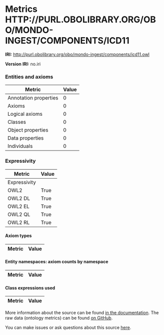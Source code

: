 # Metrics HTTP://PURL.OBOLIBRARY.ORG/OBO/MONDO-INGEST/COMPONENTS/ICD11

**IRI:** http://purl.obolibrary.org/obo/mondo-ingest/components/icd11.owl

**Version IRI:** no.iri

### Entities and axioms

| Metric | Value |
| ------ | ----- |
| Annotation properties | 0 |
| Axioms | 0 |
| Logical axioms | 0 |
| Classes | 0 |
| Object properties | 0 |
| Data properties | 0 |
| Individuals | 0 |


### Expressivity

| Metric | Value |
| ------ | ----- |
| Expressivity |  |
| OWL2 | True |
| OWL2 DL | True |
| OWL2 EL | True |
| OWL2 QL | True |
| OWL2 RL | True |

#### Axiom types

| Metric | Value |
| ------ | ----- |


#### Entity namespaces: axiom counts by namespace

| Metric | Value |
| ------ | ----- |


#### Class expressions used

| Metric | Value |
| ------ | ----- |


More information about the source can be found [in the documentation](../sources.md). The raw data (ontology metrics) can be found [on GitHub](https://github.com/monarch-initiative/mondo-ingest/tree/main/src/ontology/metadata).

You can make issues or ask questions about this source [here](https://github.com/monarch-initiative/mondo-ingest/issues).

